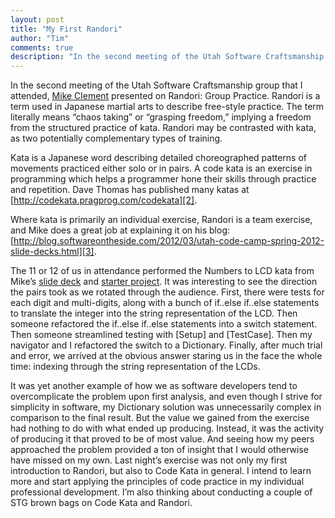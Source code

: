 ```yaml
--- 
layout: post
title: "My First Randori"
author: "Tim"
comments: true
description: "In the second meeting of the Utah Software Craftsmanship group that I attended, Mike Clement presented on Randori: Group Practice. Randori is a term used in Japanese martial arts to describe free-style practice. The term literally means &quot;chaos taking&quot; or..."
---
```


In the second meeting of the Utah Software Craftsmanship group that I attended, [Mike Clement][1] presented on Randori: Group Practice. Randori is a term used in Japanese martial arts to describe free-style practice. The term literally means “chaos taking” or “grasping freedom,” implying a freedom from the structured practice of kata. Randori may be contrasted with kata, as two potentially complementary types of training.

Kata is a Japanese word describing detailed choreographed patterns of movements practiced either solo or in pairs. A code kata is an exercise in programming which helps a programmer hone their skills through practice and repetition. Dave Thomas has published many katas at [http://codekata.pragprog.com/codekata][2].

Where kata is primarily an individual exercise, Randori is a team exercise, and Mike does a great job at explaining it on his blog: [http://blog.softwareontheside.com/2012/03/utah-code-camp-spring-2012-slide-decks.html][3].

The 11 or 12 of us in attendance performed the Numbers to LCD kata from Mike’s [slide deck][4] and [starter project][5]. It was interesting to see the direction the pairs took as we rotated through the audience. First, there were tests for each digit and multi-digits, along with a bunch of if..else if..else statements to translate the integer into the string representation of the LCD. Then someone refactored the if..else if..else statements into a switch statement. Then someone streamlined testing with [Setup] and [TestCase]. Then my navigator and I refactored the switch to a Dictionary. Finally, after much trial and error, we arrived at the obvious answer staring us in the face the whole time: indexing through the string representation of the LCDs.

It was yet another example of how we as software developers tend to overcomplicate the problem upon first analysis, and even though I strive for simplicity in software, my Dictionary solution was unnecessarily complex in comparison to the final result. But the value we gained from the exercise had nothing to do with what ended up producing. Instead, it was the activity of producing it that proved to be of most value. And seeing how my peers approached the problem provided a ton of insight that I would otherwise have missed on my own. Last night’s exercise was not only my first introduction to Randori, but also to Code Kata in general. I intend to learn more and start applying the principles of code practice in my individual professional development. I’m also thinking about conducting a couple of STG brown bags on Code Kata and Randori.

[1]: http://blog.softwareontheside.com
[2]: http://codekata.pragprog.com/codekata
[3]: http://blog.softwareontheside.com/2012/03/utah-code-camp-spring-2012-slide-decks.html
[4]: http://www.slideshare.net/mdclement/randori
[5]: https://github.com/mdclement/NumbersToLcdRandoriBase